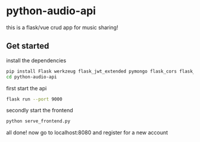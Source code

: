 # python-audio-api

this is a flask/vue crud app for music sharing!

## Get started

install the dependencies

```bash
pip install Flask werkzeug flask_jwt_extended pymongo flask_cors flask_bcrypt datetime socketserver http.server dnspython --user
cd python-audio-api
```

first start the api

```bash
flask run --port 9000
```

secondly start the frontend

```bash
python serve_frontend.py
```

all done!
now go to localhost:8080 and register for a new account
